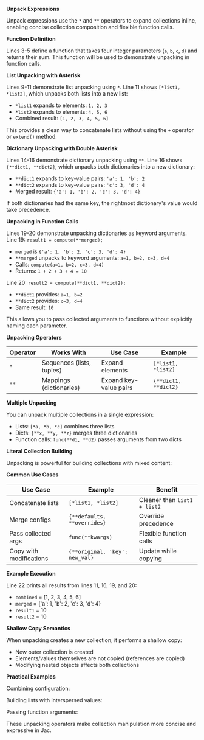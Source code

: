 **Unpack Expressions**

Unpack expressions use the `*` and `**` operators to expand collections inline, enabling concise collection composition and flexible function calls.

**Function Definition**

Lines 3-5 define a function that takes four integer parameters (`a`, `b`, `c`, `d`) and returns their sum. This function will be used to demonstrate unpacking in function calls.

**List Unpacking with Asterisk**

Lines 9-11 demonstrate list unpacking using `*`. Line 11 shows `[*list1, *list2]`, which unpacks both lists into a new list:
- `*list1` expands to elements: `1, 2, 3`
- `*list2` expands to elements: `4, 5, 6`
- Combined result: `[1, 2, 3, 4, 5, 6]`

This provides a clean way to concatenate lists without using the `+` operator or `extend()` method.

**Dictionary Unpacking with Double Asterisk**

Lines 14-16 demonstrate dictionary unpacking using `**`. Line 16 shows `{**dict1, **dict2}`, which unpacks both dictionaries into a new dictionary:
- `**dict1` expands to key-value pairs: `'a': 1, 'b': 2`
- `**dict2` expands to key-value pairs: `'c': 3, 'd': 4`
- Merged result: `{'a': 1, 'b': 2, 'c': 3, 'd': 4}`

If both dictionaries had the same key, the rightmost dictionary's value would take precedence.

**Unpacking in Function Calls**

Lines 19-20 demonstrate unpacking dictionaries as keyword arguments. Line 19: `result1 = compute(**merged);`
- `merged` is `{'a': 1, 'b': 2, 'c': 3, 'd': 4}`
- `**merged` unpacks to keyword arguments: `a=1, b=2, c=3, d=4`
- Calls: `compute(a=1, b=2, c=3, d=4)`
- Returns: `1 + 2 + 3 + 4 = 10`

Line 20: `result2 = compute(**dict1, **dict2);`
- `**dict1` provides: `a=1, b=2`
- `**dict2` provides: `c=3, d=4`
- Same result: `10`

This allows you to pass collected arguments to functions without explicitly naming each parameter.

**Unpacking Operators**

| Operator | Works With | Use Case | Example |
|----------|-----------|----------|---------|
| `*` | Sequences (lists, tuples) | Expand elements | `[*list1, *list2]` |
| `**` | Mappings (dictionaries) | Expand key-value pairs | `{**dict1, **dict2}` |

**Multiple Unpacking**

You can unpack multiple collections in a single expression:
- Lists: `[*a, *b, *c]` combines three lists
- Dicts: `{**x, **y, **z}` merges three dictionaries
- Function calls: `func(**d1, **d2)` passes arguments from two dicts

**Literal Collection Building**

Unpacking is powerful for building collections with mixed content:

**Common Use Cases**

| Use Case | Example | Benefit |
|----------|---------|---------|
| Concatenate lists | `[*list1, *list2]` | Cleaner than `list1 + list2` |
| Merge configs | `{**defaults, **overrides}` | Override precedence |
| Pass collected args | `func(**kwargs)` | Flexible function calls |
| Copy with modifications | `{**original, 'key': new_val}` | Update while copying |

**Example Execution**

Line 22 prints all results from lines 11, 16, 19, and 20:
- `combined` = [1, 2, 3, 4, 5, 6]
- `merged` = {'a': 1, 'b': 2, 'c': 3, 'd': 4}
- `result1` = 10
- `result2` = 10

**Shallow Copy Semantics**

When unpacking creates a new collection, it performs a shallow copy:
- New outer collection is created
- Elements/values themselves are not copied (references are copied)
- Modifying nested objects affects both collections

**Practical Examples**

Combining configuration:

Building lists with interspersed values:

Passing function arguments:

These unpacking operators make collection manipulation more concise and expressive in Jac.
